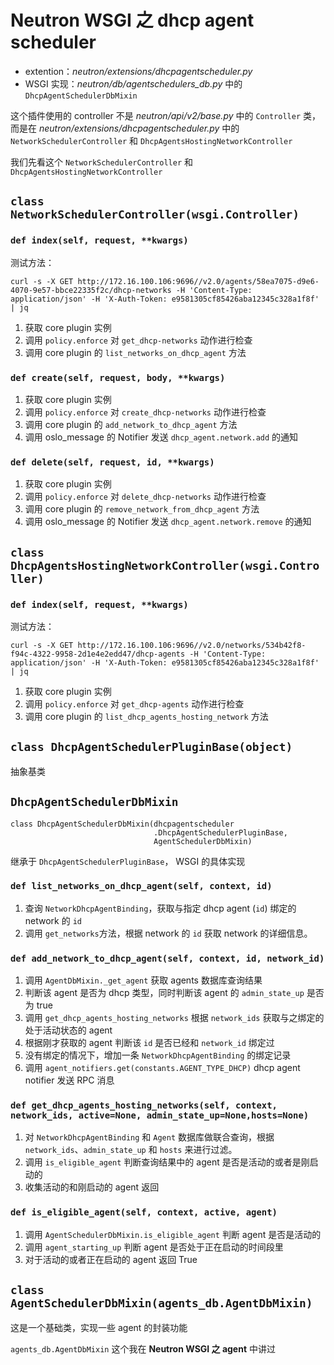 # Neutron WSGI 之 dhcp agent scheduler

* extention：*neutron/extensions/dhcpagentscheduler.py*
* WSGI 实现：*neutron/db/agentschedulers_db.py* 中的 `DhcpAgentSchedulerDbMixin`

这个插件使用的 controller 不是 *neutron/api/v2/base.py* 中的 `Controller` 类，而是在 *neutron/extensions/dhcpagentscheduler.py* 中的 `NetworkSchedulerController` 和 `DhcpAgentsHostingNetworkController`


我们先看这个 `NetworkSchedulerController` 和 `DhcpAgentsHostingNetworkController`

## `class NetworkSchedulerController(wsgi.Controller)`

### `def index(self, request, **kwargs)`

测试方法：

```
curl -s -X GET http://172.16.100.106:9696//v2.0/agents/58ea7075-d9e6-4070-9e57-bbce22335f2c/dhcp-networks -H 'Content-Type: application/json' -H 'X-Auth-Token: e9581305cf85426aba12345c328a1f8f' | jq
```

1. 获取 core plugin 实例
2. 调用 `policy.enforce` 对 `get_dhcp-networks` 动作进行检查
3. 调用 core plugin 的 `list_networks_on_dhcp_agent` 方法

### `def create(self, request, body, **kwargs)`

1. 获取 core plugin 实例
2. 调用 `policy.enforce` 对 `create_dhcp-networks` 动作进行检查
3. 调用 core plugin 的 `add_network_to_dhcp_agent` 方法
4. 调用 oslo_message 的 Notifier 发送 `dhcp_agent.network.add` 的通知

### `def delete(self, request, id, **kwargs)`

1. 获取 core plugin 实例
2. 调用 `policy.enforce` 对 `delete_dhcp-networks` 动作进行检查
3. 调用 core plugin 的 `remove_network_from_dhcp_agent` 方法
4. 调用 oslo_message 的 Notifier 发送 `dhcp_agent.network.remove` 的通知

## `class DhcpAgentsHostingNetworkController(wsgi.Controller)`

### `def index(self, request, **kwargs)`

测试方法：

```
curl -s -X GET http://172.16.100.106:9696//v2.0/networks/534b42f8-f94c-4322-9958-2d1e4e2edd47/dhcp-agents -H 'Content-Type: application/json' -H 'X-Auth-Token: e9581305cf85426aba12345c328a1f8f' | jq
```

1. 获取 core plugin 实例
2. 调用 `policy.enforce` 对 `get_dhcp-agents` 动作进行检查
3. 调用 core plugin 的 `list_dhcp_agents_hosting_network` 方法

## `class DhcpAgentSchedulerPluginBase(object)`

抽象基类

## `DhcpAgentSchedulerDbMixin`

```
class DhcpAgentSchedulerDbMixin(dhcpagentscheduler                                                                                                                     
                                .DhcpAgentSchedulerPluginBase,
                                AgentSchedulerDbMixin)
```

继承于 `DhcpAgentSchedulerPluginBase`， WSGI 的具体实现

### `def list_networks_on_dhcp_agent(self, context, id)`

1. 查询 `NetworkDhcpAgentBinding`，获取与指定 dhcp agent (`id`) 绑定的 network 的 `id`
2. 调用 `get_networks`方法，根据 network 的 `id` 获取 network 的详细信息。

### `def add_network_to_dhcp_agent(self, context, id, network_id)`

1. 调用 `AgentDbMixin._get_agent` 获取 agents 数据库查询结果
2. 判断该 agent 是否为 dhcp 类型，同时判断该 agent 的 `admin_state_up` 是否为 true
3. 调用 `get_dhcp_agents_hosting_networks` 根据 `network_ids` 获取与之绑定的处于活动状态的 agent
4. 根据刚才获取的 agent 判断该 `id` 是否已经和 `network_id` 绑定过
5. 没有绑定的情况下，增加一条 `NetworkDhcpAgentBinding` 的绑定记录
6. 调用 `agent_notifiers.get(constants.AGENT_TYPE_DHCP)` dhcp agent notifier 发送 RPC 消息 

### `def get_dhcp_agents_hosting_networks(self, context, network_ids, active=None, admin_state_up=None,hosts=None)`

1. 对 `NetworkDhcpAgentBinding` 和 `Agent` 数据库做联合查询，根据 `network_ids`、`admin_state_up` 和 `hosts` 来进行过滤。
2. 调用 `is_eligible_agent` 判断查询结果中的 agent 是否是活动的或者是刚启动的
3. 收集活动的和刚启动的 agent 返回

### `def is_eligible_agent(self, context, active, agent)`

1. 调用 `AgentSchedulerDbMixin.is_eligible_agent` 判断 agent 是否是活动的
2. 调用 `agent_starting_up` 判断 agent 是否处于正在启动的时间段里
3. 对于活动的或者正在启动的 agent 返回 True

## `class AgentSchedulerDbMixin(agents_db.AgentDbMixin)`

这是一个基础类，实现一些 agent 的封装功能

`agents_db.AgentDbMixin` 这个我在 **Neutron WSGI 之 agent** 中讲过

### 





